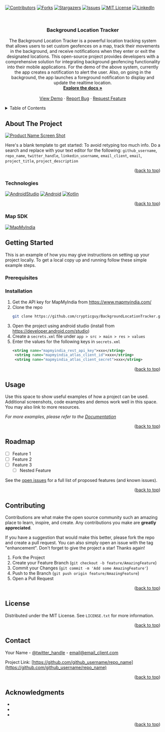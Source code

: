 <!-- Improved compatibility of back to top link: See: https://github.com/othneildrew/Best-README-Template/pull/73 -->
<a name="readme-top"></a>
<!--
*** Thanks for checking out the Best-README-Template. If you have a suggestion
*** that would make this better, please fork the repo and create a pull request
*** or simply open an issue with the tag "enhancement".
*** Don't forget to give the project a star!
*** Thanks again! Now go create something AMAZING! :D
-->



<!-- PROJECT SHIELDS -->
<!--
*** I'm using markdown "reference style" links for readability.
*** Reference links are enclosed in brackets [ ] instead of parentheses ( ).
*** See the bottom of this document for the declaration of the reference variables
*** for contributors-url, forks-url, etc. This is an optional, concise syntax you may use.
*** https://www.markdownguide.org/basic-syntax/#reference-style-links
-->
[![Contributors][contributors-shield]][contributors-url]
[![Forks][forks-shield]][forks-url]
[![Stargazers][stars-shield]][stars-url]
[![Issues][issues-shield]][issues-url]
[![MIT License][license-shield]][license-url]
[![LinkedIn][linkedin-shield]][linkedin-url]



<!-- PROJECT LOGO -->
<br />
<div align="center">
<h3 align="center">Background Location Tracker</h3>

  <p align="center">
    The Background Location Tracker is a powerful location tracking system that allows users to set custom geofences on a map, track their movements in the background, and receive notifications when they enter or exit the designated locations. This open-source project provides developers with a comprehensive solution for integrating background geofencing functionality into their mobile applications. For the demo of the above system, currently the app creates a notification to alert the user. Also, on going in the background, the app launches a foreground notification to display and update the realtime location.
    <br />
    <a href="https://github.com/crypticguy/BackgroundLocationTracker"><strong>Explore the docs »</strong></a>
    <br />
    <br />
    <a href="https://github.com/crypticguy/BackgroundLocationTracker">View Demo</a>
    ·
    <a href="https://github.com/crypticguy/BackgroundLocationTracker/issues">Report Bug</a>
    ·
    <a href="https://github.com/crypticguy/BackgroundLocationTracker/issues">Request Feature</a>
  </p>
</div>



<!-- TABLE OF CONTENTS -->
<details>
  <summary>Table of Contents</summary>
  <ol>
    <li>
      <a href="#about-the-project">About The Project</a>
      <ul>
        <li><a href="#built-with">Built With</a></li>
      </ul>
    </li>
    <li>
      <a href="#getting-started">Getting Started</a>
      <ul>
        <li><a href="#prerequisites">Prerequisites</a></li>
        <li><a href="#installation">Installation</a></li>
      </ul>
    </li>
    <li><a href="#usage">Usage</a></li>
    <li><a href="#contributing">Contributing</a></li>
    <li><a href="#license">License</a></li>
    <li><a href="#contact">Contact</a></li>
    <li><a href="#acknowledgments">Acknowledgments</a></li>
  </ol>
</details>



<!-- ABOUT THE PROJECT -->
## About The Project

[![Product Name Screen Shot][product-screenshot]](https://example.com)

Here's a blank template to get started: To avoid retyping too much info. Do a search and replace with your text editor for the following: `github_username`, `repo_name`, `twitter_handle`, `linkedin_username`, `email_client`, `email`, `project_title`, `project_description`

<p align="right">(<a href="#readme-top">back to top</a>)</p>



### Technologies
[![AndroidStudio][android-studio]][android-url]
[![Android][android]][android-url]
[![Kotlin][kotlin]][kotlin-url]

<p align="right">(<a href="#readme-top">back to top</a>)</p>

### Map SDK
[![MapMyIndia][mapmyindia]][mapmyindia-url]

<!-- GETTING STARTED -->
## Getting Started

This is an example of how you may give instructions on setting up your project locally.
To get a local copy up and running follow these simple example steps.

### Prerequisites

### Installation

1. Get the API key for MapMyIndia from https://www.mapmyindia.com/
2. Clone the repo
   ```sh
   git clone https://github.com/crypticguy/BackgroundLocationTracker.git
   ```
3. Open the project using android studio (install from https://developer.android.com/studio)
4. Create a ```secrets.xml``` file under ```app > src > main > res > values``` 
5. Enter the values for the following keys in ```secrets.xml```
   ```xml
   <string name="mapmyindia_rest_api_key">xxx</string>
    <string name="mapmyindia_atlas_client_id">xxx</string>
    <string name="mapmyindia_atlas_client_secret">xxx</string>
   ```

<p align="right">(<a href="#readme-top">back to top</a>)</p>



<!-- USAGE EXAMPLES -->
## Usage

Use this space to show useful examples of how a project can be used. Additional screenshots, code examples and demos work well in this space. You may also link to more resources.

_For more examples, please refer to the [Documentation](https://example.com)_

<p align="right">(<a href="#readme-top">back to top</a>)</p>



<!-- ROADMAP -->
## Roadmap

- [ ] Feature 1
- [ ] Feature 2
- [ ] Feature 3
    - [ ] Nested Feature

See the [open issues](https://github.com/github_username/repo_name/issues) for a full list of proposed features (and known issues).

<p align="right">(<a href="#readme-top">back to top</a>)</p>



<!-- CONTRIBUTING -->
## Contributing

Contributions are what make the open source community such an amazing place to learn, inspire, and create. Any contributions you make are **greatly appreciated**.

If you have a suggestion that would make this better, please fork the repo and create a pull request. You can also simply open an issue with the tag "enhancement".
Don't forget to give the project a star! Thanks again!

1. Fork the Project
2. Create your Feature Branch (`git checkout -b feature/AmazingFeature`)
3. Commit your Changes (`git commit -m 'Add some AmazingFeature'`)
4. Push to the Branch (`git push origin feature/AmazingFeature`)
5. Open a Pull Request

<p align="right">(<a href="#readme-top">back to top</a>)</p>



<!-- LICENSE -->
## License

Distributed under the MIT License. See `LICENSE.txt` for more information.

<p align="right">(<a href="#readme-top">back to top</a>)</p>



<!-- CONTACT -->
## Contact

Your Name - [@twitter_handle](https://twitter.com/twitter_handle) - email@email_client.com

Project Link: [https://github.com/github_username/repo_name](https://github.com/github_username/repo_name)

<p align="right">(<a href="#readme-top">back to top</a>)</p>



<!-- ACKNOWLEDGMENTS -->
## Acknowledgments

* []()
* []()
* []()

<p align="right">(<a href="#readme-top">back to top</a>)</p>



<!-- MARKDOWN LINKS & IMAGES -->
<!-- https://www.markdownguide.org/basic-syntax/#reference-style-links -->
[contributors-shield]: https://img.shields.io/github/contributors/crypticguy/BackgroundLocationTracker.svg?style=for-the-badge
[contributors-url]: https://github.com/crypticguy/BackgroundLocationTracker/graphs/contributors
[forks-shield]: https://img.shields.io/github/forks/crypticguy/BackgroundLocationTracker.svg?style=for-the-badge
[forks-url]: https://github.com/crypticguy/BackgroundLocationTracker/network/members
[stars-shield]: https://img.shields.io/github/stars/crypticguy/BackgroundLocationTracker.svg?style=for-the-badge
[stars-url]: https://github.com/crypticguy/BackgroundLocationTracker/stargazers
[issues-shield]: https://img.shields.io/github/issues/crypticguy/BackgroundLocationTracker.svg?style=for-the-badge
[issues-url]: https://github.com/crypticguy/BackgroundLocationTracker/issues
[license-shield]: https://img.shields.io/github/license/crypticguy/BackgroundLocationTracker.svg?style=for-the-badge
[license-url]: https://github.com/crypticguy/BackgroundLocationTracker/blob/master/LICENSE.txt
[linkedin-shield]: https://img.shields.io/badge/-LinkedIn-black.svg?style=for-the-badge&logo=linkedin&colorB=555
[linkedin-url]: https://www.linkedin.com/in/vasu-goel-10751518b/
[product-screenshot]: images/screenshot.png
[kotlin]: https://img.shields.io/badge/Kotlin-0095D5?&style=for-the-badge&logo=kotlin&logoColor=white
[kotlin-url]: https://kotlinlang.org
[android-studio]: https://img.shields.io/badge/Android_Studio-3DDC84?style=for-the-badge&logo=android-studio&logoColor=white
[android]: https://img.shields.io/badge/Android-11-blue
[mapmyindia]: https://cdn-mmi.b-cdn.net/images/logo-m.png
[mapmyindia-url]: https://www.mapmyindia.com/
[android-url]: https://developer.android.com/
<!--[Next.js]: https://img.shields.io/badge/next.js-000000?style=for-the-badge&logo=nextdotjs&logoColor=white
[Next-url]: https://nextjs.org/
[React.js]: https://img.shields.io/badge/React-20232A?style=for-the-badge&logo=react&logoColor=61DAFB
[React-url]: https://reactjs.org/
[Vue.js]: https://img.shields.io/badge/Vue.js-35495E?style=for-the-badge&logo=vuedotjs&logoColor=4FC08D
[Vue-url]: https://vuejs.org/
[Angular.io]: https://img.shields.io/badge/Angular-DD0031?style=for-the-badge&logo=angular&logoColor=white
[Angular-url]: https://angular.io/
[Svelte.dev]: https://img.shields.io/badge/Svelte-4A4A55?style=for-the-badge&logo=svelte&logoColor=FF3E00
[Svelte-url]: https://svelte.dev/
[Laravel.com]: https://img.shields.io/badge/Laravel-FF2D20?style=for-the-badge&logo=laravel&logoColor=white
[Laravel-url]: https://laravel.com
[Bootstrap.com]: https://img.shields.io/badge/Bootstrap-563D7C?style=for-the-badge&logo=bootstrap&logoColor=white
[Bootstrap-url]: https://getbootstrap.com
[JQuery.com]: https://img.shields.io/badge/jQuery-0769AD?style=for-the-badge&logo=jquery&logoColor=white
[JQuery-url]: https://jquery.com -->
